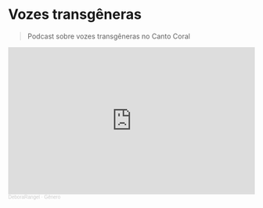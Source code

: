 # Vozes transgêneras

>Podcast sobre vozes transgêneras no Canto Coral

<iframe width="100%" height="300" scrolling="no" frameborder="no" allow="autoplay" src="https://w.soundcloud.com/player/?url=https%3A//api.soundcloud.com/tracks/1253723602&color=%23ff5500&auto_play=false&hide_related=false&show_comments=true&show_user=true&show_reposts=false&show_teaser=true&visual=true"></iframe><div style="font-size: 10px; color: #cccccc;line-break: anywhere;word-break: normal;overflow: hidden;white-space: nowrap;text-overflow: ellipsis; font-family: Interstate,Lucida Grande,Lucida Sans Unicode,Lucida Sans,Garuda,Verdana,Tahoma,sans-serif;font-weight: 100;"><a href="https://soundcloud.com/user-807457366" title="DeboraRangel" target="_blank" style="color: #cccccc; text-decoration: none;">DeboraRangel</a> · <a href="https://soundcloud.com/user-807457366/genero" title="Gênero" target="_blank" style="color: #cccccc; text-decoration: none;">Gênero</a></div>